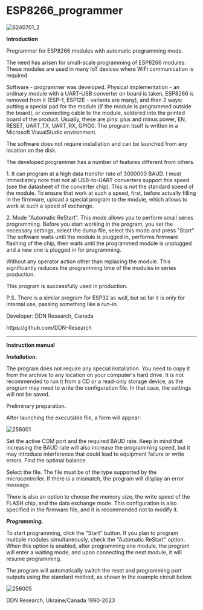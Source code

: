 # ESP8266_programmer

![6240701_2](https://github.com/DDN-Research/ESP8266_programmer/assets/71212733/99d80e33-0d9c-4509-8906-8442d233b9ae)

<b>Introduction</b>

<p>Programmer for ESP8266 modules with automatic programming mode.</p>
<p>The need has arisen for small-scale programming of ESP8266 modules. These modules are used in many IoT devices where WiFi communication is required.</p>
<p>Software - programmer was developed. Physical implementation - an ordinary module with a UART-USB converter on board is taken, ESP8266 is removed from it (ESP-1, ESP12E - variants are many), and then 2 ways: putting a special pad for the module (if the module is programmed outside the board), or connecting cable to the module, soldered into the printed board of the product. Usually, these are pins: plus and minus power, EN, RESET, UART_TX, UART_RX, GPIO0. The program itself is written in a Microsoft VisualStudio environment. <p>The software does not require installation and can be launched from any location on the disk.</p>
<p>The developed programmer has a number of features different from others.</p>
<p>1. It can program at a high data transfer rate of 3000000 BAUD. I must immediately note that not all USB-to-UART converters support this speed (see the datasheet of the converter chip). This is not the standard speed of the module. To ensure that work at such a speed, first, before actually filling in the firmware, upload a special program to the module, which allows to work at such a speed of exchange.</p>
<p>2. Mode "Automatic ReStart". This mode allows you to perform small series programming. Before you start working in the program, you set the necessary settings, select the dump file, select this mode and press "Start". The software waits until the module is plugged in, performs firmware flashing of the chip, then waits until the programmed module is unplugged and a new one is plugged in for programming.</p>
<p>Without any operator action other than replacing the module. This significantly reduces the programming time of the modules in series production.</p>
<p>This program is successfully used in production.</p>
<p>P.S. There is a similar program for ESP32 as well, but so far it is only for internal use, passing something like a run-in.</p>
<p></p>
<p>Developer: DDN Research, Canada</p>
<p>https://github.com/DDN-Research</p>

<hr>

<b>Instruction manual</b>

<b><i>Installation.</b></i>

<p>The program does not require any special installation. You need to copy it from the archive to any location on your computer's hard drive. It is not recommended to run it from a CD or a read-only storage device, as the program may need to write the configuration file. In that case, the settings will not be saved.

<p>Preliminary preparation.

<p>After launching the executable file, a form will appear: 

  ![256001](https://github.com/DDN-Research/ESP8266_programmer/assets/71212733/8049cc4c-bd9f-4dca-8fc8-6caebf71132f)


<p>Set the active COM port and the required BAUD rate. Keep in mind that increasing the BAUD rate will also increase the programming speed, but it may introduce interference that could lead to equipment failure or write errors. Find the optimal balance.

<p>Select the file. The file must be of the type supported by the microcontroller. If there is a mismatch, the program will display an error message.

<p>There is also an option to choose the memory size, the write speed of the FLASH chip, and the data exchange mode. This configuration is also specified in the firmware file, and it is recommended not to modify it.

<b><i>Programming.</b></i>

<p>To start programming, click the "Start" button. If you plan to program multiple modules simultaneously, check the "Automatic ReStart" option. When this option is enabled, after programming one module, the program will enter a waiting mode, and upon connecting the next module, it will resume programming.

<p>The program will automatically switch the reset and programming port outputs using the standard method, as shown in the example circuit below.

![256005](https://github.com/DDN-Research/ESP8266_programmer/assets/71212733/4538873a-9a39-4c65-b329-0449033e59d7)


<p>DDN Research, Ukraine/Canada 1990-2023 </p>
